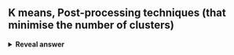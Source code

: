 ## K means, Post-processing techniques (that minimise the number of clusters)
<details>
<summary><b>Reveal answer</b></summary>
- Small clusters: Eliminate those that represent outliers<br>- High SSE clusters: Split them up low density clusters<br>- Low SSE clusters: Merge them
</details>
